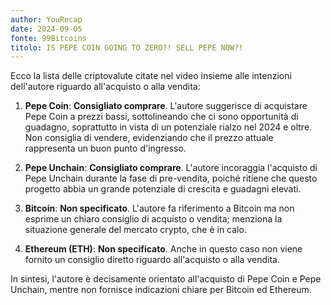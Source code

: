 ```yaml
---
author: YouRecap
date: 2024-09-05
fonte: 99Bitcoins
titolo: IS PEPE COIN GOING TO ZERO?! SELL PEPE NOW?!
---
```


Ecco la lista delle criptovalute citate nel video insieme alle intenzioni dell'autore riguardo all'acquisto o alla vendita:

1. **Pepe Coin**: **Consigliato comprare**. L'autore suggerisce di acquistare Pepe Coin a prezzi bassi, sottolineando che ci sono opportunità di guadagno, soprattutto in vista di un potenziale rialzo nel 2024 e oltre. Non consiglia di vendere, evidenziando che il prezzo attuale rappresenta un buon punto d'ingresso.

2. **Pepe Unchain**: **Consigliato comprare**. L'autore incoraggia l'acquisto di Pepe Unchain durante la fase di pre-vendita, poiché ritiene che questo progetto abbia un grande potenziale di crescita e guadagni elevati.

3. **Bitcoin**: **Non specificato**. L'autore fa riferimento a Bitcoin ma non esprime un chiaro consiglio di acquisto o vendita; menziona la situazione generale del mercato crypto, che è in calo.

4. **Ethereum (ETH)**: **Non specificato**. Anche in questo caso non viene fornito un consiglio diretto riguardo all'acquisto o alla vendita.

In sintesi, l'autore è decisamente orientato all'acquisto di Pepe Coin e Pepe Unchain, mentre non fornisce indicazioni chiare per Bitcoin ed Ethereum.
